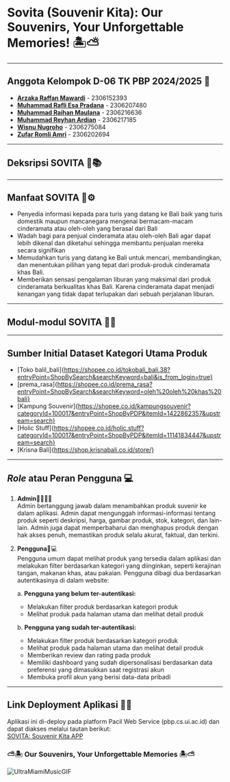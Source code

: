 # Sovita (Souvenir Kita): Our Souvenirs, Your Unforgettable Memories! 🏝️⛅
---

## Anggota Kelompok D-06 TK PBP 2024/2025 🧑
* [**Arzaka Raffan Mawardi**](https://github.com/ArzakaRaffan) - 2306152393
* [**Muhammad Rafli Esa Pradana**](https://github.com/rafliesa) - 2306207480
* [**Muhammad Raihan Maulana**](https://github.com/MaulRai) - 2306216636
* [**Muhammad Reyhan Ardian**](https://github.com/reyhanardian16) - 2306217185
* [**Wisnu Nugroho**](https://github.com/wsnugroho) - 2306275084
* [**Zufar Romli Amri**](https://github.com/zufarra) - 2306202694

---
## Deksripsi SOVITA 🏪📚

---
## Manfaat SOVITA 🤖⚙️
* Penyedia informasi kepada para turis yang datang ke Bali baik yang turis domestik maupun mancanegara mengenai bermacam-macam cinderamata atau oleh-oleh yang berasal dari Bali
* Wadah bagi para penjual cinderamata atau oleh-oleh Bali agar dapat lebih dikenal dan diketahui sehingga membantu penjualan mereka secara signifikan
* Memudahkan turis yang datang ke Bali untuk mencari, membandingkan, dan menentukan pilihan yang tepat dari produk-produk cinderamata khas Bali.
* Memberikan sensasi pengalaman liburan yang maksimal dari produk cinderamata berkualitas khas Bali. Karena cinderamata dapat menjadi kenangan yang tidak dapat terlupakan dari sebuah perjalanan liburan.
---
## Modul-modul SOVITA 📢📌
---
## Sumber Initial Dataset Kategori Utama Produk
* [Toko balil_bali]{https://shopee.co.id/tokobali_bali.38?entryPoint=ShopBySearch&searchKeyword=bali&is_from_login=true}
* [prema_rasa]{https://shopee.co.id/prema_rasa?entryPoint=ShopBySearch&searchKeyword=oleh%20oleh%20khas%20bali}
* [Kampung Souvenir]{https://shopee.co.id/kampungsouvenir?categoryId=100017&entryPoint=ShopByPDP&itemId=1422862357&upstream=search}
* [Holic Stuff]{https://shopee.co.id/holic.stuff?categoryId=100017&entryPoint=ShopByPDP&itemId=11141834447&upstream=search}
* [Krisna Bali]{https://shop.krisnabali.co.id/store/}
---
## _Role_ atau Peran Pengguna 💻
1. **Admin**🧑‍💻👨‍💻\
   Admin bertanggung jawab dalam menambahkan produk suvenir ke dalam aplikasi. Admin dapat mengunggah informasi-informasi tentang produk seperti deskripsi, harga, gambar produk, stok, kategori, dan lain-lain. Admin juga dapat memperbaharui dan menghapus produk dengan hak akses penuh, memastikan produk selalu akurat, faktual, dan terkini.

2. **Pengguna**🥷💻\
Pengguna umum dapat melihat produk yang tersedia dalam aplikasi dan melakukan filter berdasarkan kategori yang diinginkan, seperti kerajinan tangan, makanan khas, atau pakaian. Pengguna dibagi dua berdasarkan autentikasinya di dalam website:


   a. **Pengguna yang belum ter-autentikasi:**
      - Melakukan filter produk berdasarkan kategori produk
      - Melihat produk pada halaman utama dan melihat detail produk


   b. **Pengguna yang sudah ter-autentikasi:**
      - Melakukan filter produk berdasarkan kategori produk
      - Melihat produk pada halaman utama dan melihat detail produk
      - Memberikan review dan rating pada produk
      - Memiliki dashboard yang sudah dipersonalisasi berdasarkan data preferensi yang dimasukkan saat registrasi akun
      - Membuka profil akun yang berisi data-data pribadi

---
## Link Deployment Aplikasi 🔗🚀
Aplikasi ini di-deploy pada platform Pacil Web Service (pbp.cs.ui.ac.id) dan dapat diakses melalui tautan berikut:\
[SOVITA: Souvenir Kita APP](https://muhammad-rafli33-souvenirkita.pbp.cs.ui.ac.id/)

### ⛅🏝️ Our Souvenirs, Your Unforgettable Memories 🏝️⛅
![UltraMiamiMusicGIF](https://github.com/user-attachments/assets/f85c8603-9108-49d6-877b-ff1c62d82cd2)
